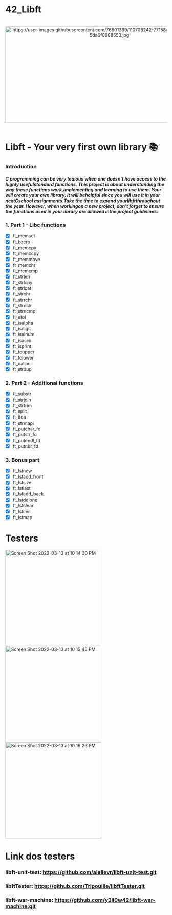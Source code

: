 # 42_Libft

<div align="center"><br>
  <img src="https://user-images.githubusercontent.com/76601369/110706242-77158d00-81ef-11eb-8085-5da6f0988553.jpg" alt="https://user-images.githubusercontent.com/76601369/110706242-77158d00-81ef-11eb-8085-5da6f0988553.jpg" width="650" height="300">
</div>
</br>

# Libft  -  Your very first own library 📚

### Introduction
##### C programming can be very tedious when one doesn’t have access to the highly usefulstandard functions. This project is about understanding the way these functions work,implementing and learning to use them. Your will create your own library. It will behelpful since you will use it in your nextCschool assignments.Take the time to expand yourlibftthroughout the year. However, when workingon a new project, don’t forget to ensure the functions used in your library are allowed inthe project guidelines.

### 1. Part 1 - Libc functions

  - [x] ft_memset
  - [x] ft_bzero
  - [x] ft_memcpy
  - [x] ft_memccpy
  - [x] ft_memmove
  - [x] ft_memchr
  - [x] ft_memcmp
  - [x] ft_strlen
  - [x] ft_strlcpy
  - [x] ft_strlcat
  - [x] ft_strchr
  - [x] ft_strrchr
  - [x] ft_strnstr
  - [x] ft_strncmp
  - [x] ft_atoi
  - [x] ft_isalpha
  - [x] ft_isdigit
  - [x] ft_isalnum
  - [x] ft_isascii
  - [x] ft_isprint
  - [x] ft_toupper
  - [x] ft_tolower
  - [x] ft_calloc
  - [x] ft_strdup

### 2. Part 2 - Additional functions

  - [x] ft_substr
  - [x] ft_strjoin
  - [x] ft_strtrim
  - [x] ft_split
  - [x] ft_itoa
  - [x] ft_strmapi
  - [x] ft_putchar_fd
  - [x] ft_putstr_fd
  - [x] ft_putendl_fd
  - [x] ft_putnbr_fd

### 3. Bonus part
  
   - [x] ft_lstnew
   - [x] ft_lstadd_front
   - [x] ft_lstsize
   - [x] ft_lstlast
   - [x] ft_lstadd_back
   - [x] ft_lstdelone
   - [x] ft_lstclear
   - [x] ft_lstiter
   - [x] ft_lstmap

# Testers
<img width="300" alt="Screen Shot 2022-03-13 at 10 14 30 PM" src="https://user-images.githubusercontent.com/83246404/158081552-067edc1f-fc5d-44fe-922e-0ea39c21cb6c.png"> <img width="300" alt="Screen Shot 2022-03-13 at 10 15 45 PM" src="https://user-images.githubusercontent.com/83246404/158081554-613e3ce9-c45b-4f1c-b37a-1cb16c61b45f.png"> <img width="300" alt="Screen Shot 2022-03-13 at 10 16 26 PM" src="https://user-images.githubusercontent.com/83246404/158081556-980eef34-c21e-48f3-9507-25d3a8180228.png">

# Link dos testers

 ### libft-unit-test: https://github.com/alelievr/libft-unit-test.git

 ### libftTester: https://github.com/Tripouille/libftTester.git

 ### libft-war-machine: https://github.com/y3ll0w42/libft-war-machine.git
